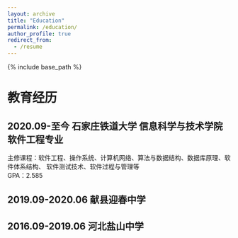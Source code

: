 ```yaml
---
layout: archive
title: "Education"
permalink: /education/
author_profile: true
redirect_from:
  - /resume
---
```


{% include base_path %}

教育经历
======
2020.09-至今         石家庄铁道大学            信息科学与技术学院              软件工程专业  
------
主修课程：软件工程、操作系统、计算机网络、算法与数据结构、数据库原理、软件体系结构、 软件测试技术、软件过程与管理等  
GPA：2.585  

2019.09-2020.06      献县迎春中学  
------  

2016.09-2019.06      河北盐山中学  
------

